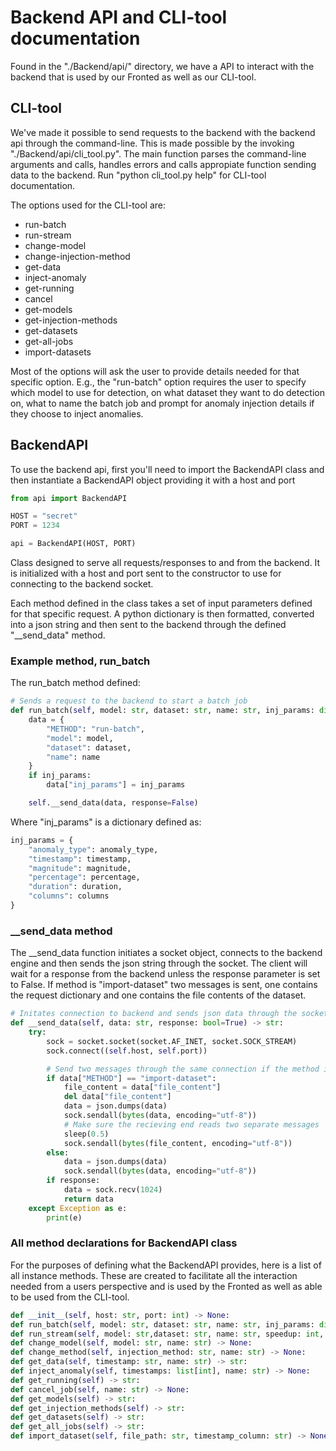 # Backend API and CLI-tool documentation

Found in the "./Backend/api/" directory, we have a API to interact with the backend that is used by our Fronted as well as our CLI-tool.

## CLI-tool

We've made it possible to send requests to the backend with the backend api through the command-line. This is made possible by the invoking "./Backend/api/cli_tool.py". The main function parses the command-line arguments and calls, handles errors and calls appropiate function sending data to the backend. Run "python cli_tool.py help" for CLI-tool documentation.

The options used for the CLI-tool are:
- run-batch
- run-stream
- change-model
- change-injection-method
- get-data
- inject-anomaly
- get-running
- cancel
- get-models
- get-injection-methods
- get-datasets
- get-all-jobs
- import-datasets

Most of the options will ask the user to provide details needed for that specific option. E.g., the "run-batch" option requires the user to specify which model to use for detection, on what dataset they want to do detection on, what to name the batch job and prompt for anomaly injection details if they choose to inject anomalies.

## BackendAPI

To use the backend api, first you'll need to import the BackendAPI class and then instantiate a BackendAPI object providing it with a host and port

```py
from api import BackendAPI

HOST = "secret"
PORT = 1234

api = BackendAPI(HOST, PORT)
```

Class designed to serve all requests/responses to and from the backend. It is initialized with a host and port sent to the constructor to use for connecting to the backend socket. 

Each method defined in the class takes a set of input parameters defined for that specific request. A python dictionary is then formatted, converted into a json string and then sent to the backend through the defined "__send_data" method.

### Example method, run_batch

The run_batch method defined:

```py
# Sends a request to the backend to start a batch job
def run_batch(self, model: str, dataset: str, name: str, inj_params: dict=None) -> None:
    data = {
        "METHOD": "run-batch",
        "model": model,
        "dataset": dataset,
        "name": name
    }
    if inj_params:
        data["inj_params"] = inj_params

    self.__send_data(data, response=False)
```
Where "inj_params" is a dictionary defined as: 
```py
inj_params = {
    "anomaly_type": anomaly_type,
    "timestamp": timestamp,
    "magnitude": magnitude,
    "percentage": percentage,
    "duration": duration,
    "columns": columns
}
```

### __send_data method

The __send_data function initiates a socket object, connects to the backend engine and then sends the json string through the socket. The client will wait for a response from the backend unless the response parameter is set to False. If method is "import-dataset" two messages is sent, one contains the request dictionary and one contains the file contents of the dataset. 

```py
# Initates connection to backend and sends json data through the socket
def __send_data(self, data: str, response: bool=True) -> str:
    try:
        sock = socket.socket(socket.AF_INET, socket.SOCK_STREAM)
        sock.connect((self.host, self.port))

        # Send two messages through the same connection if the method is import-dataset
        if data["METHOD"] == "import-dataset":
            file_content = data["file_content"]
            del data["file_content"]
            data = json.dumps(data)
            sock.sendall(bytes(data, encoding="utf-8"))
            # Make sure the recieving end reads two separate messages
            sleep(0.5)
            sock.sendall(bytes(file_content, encoding="utf-8"))
        else:
            data = json.dumps(data)
            sock.sendall(bytes(data, encoding="utf-8"))
        if response:
            data = sock.recv(1024)
            return data
    except Exception as e:
        print(e)
```

### All method declarations for BackendAPI class

For the purposes of defining what the BackendAPI provides, here is a list of all instance methods. These are created to facilitate all the interaction needed from a users perspective and is used by the Fronted as well as able to be used from the CLI-tool. 

```py
def __init__(self, host: str, port: int) -> None:
def run_batch(self, model: str, dataset: str, name: str, inj_params: dict=None) -> None:
def run_stream(self, model: str,dataset: str, name: str, speedup: int, inj_params: dict=None) -> None:
def change_model(self, model: str, name: str) -> None:
def change_method(self, injection_method: str, name: str) -> None:
def get_data(self, timestamp: str, name: str) -> str:
def inject_anomaly(self, timestamps: list[int], name: str) -> None:
def get_running(self) -> str:
def cancel_job(self, name: str) -> None:
def get_models(self) -> str:
def get_injection_methods(self) -> str:
def get_datasets(self) -> str:
def get_all_jobs(self) -> str:
def import_dataset(self, file_path: str, timestamp_column: str) -> None:
```